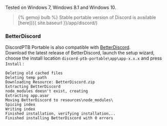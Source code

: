 Tested on Windows 7, Windows 8.1 and Windows 10.

> {% gemoji bulb %} Stable portable version of Discord is available [here]({{ site.baseurl }}/app/discord/)

### BetterDiscord

DiscordPTB Portable is also compatible with [BetterDiscord](https://betterdiscord.net).<br />
Download the latest release of BetterDiscord, launch the setup wizard, choose the install location `discord-ptb-portable\app\app-x.x.x` and press `Install` :

<div class="language-text highlighter-rouge"><div class="highlight"><pre class="highlight"><code>Deleting old cached files
Deleting temp path
Downloading Resource: BetterDiscord.zip
Extracting BetterDiscord
node_modules doesn't exist, creating
Extracting app.asar
Moving BetterDiscord to resources\node_modules\
Spicing index
Writing index
Finished installation, verifying installation...
Finished installing BetterDiscord with 0 errors
</code></pre></div></div>